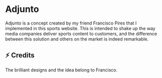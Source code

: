# Adjunto

Adjunto is a concept created by my friend Francisco Pires that I implemented in this sports website. This is intended to shake up the way media 
companies deliver sports content to customers, and the difference between this solution and others on the market is indeed remarkable.

## :zap: Credits

The brilliant designs and the idea belong to Francisco.

